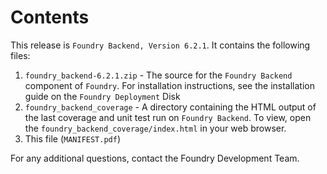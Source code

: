 # Contents
This release is `Foundry Backend, Version 6.2.1`. It contains the following files:

1. `foundry_backend-6.2.1.zip` - The source for the `Foundry Backend` component of `Foundry`. For installation instructions, see the installation guide on the `Foundry Deployment` Disk
2. `foundry_backend_coverage` - A directory containing the HTML output of the last coverage and unit test run on `Foundry Backend`. To view, open the `foundry_backend_coverage/index.html` in your web browser.
3. This file (`MANIFEST.pdf`)

For any additional questions, contact the Foundry Development Team.